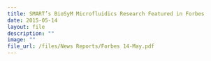 ```yaml
---
title: SMART’s BioSyM Microfluidics Research Featured in Forbes
date: 2015-05-14
layout: file
description: ""
image: ""
file_url: /files/News Reports/Forbes 14-May.pdf
---
```

